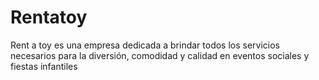 # Rentatoy
Rent a toy es una empresa dedicada a brindar todos los servicios necesarios para la diversión, comodidad y calidad en eventos sociales y fiestas infantiles
